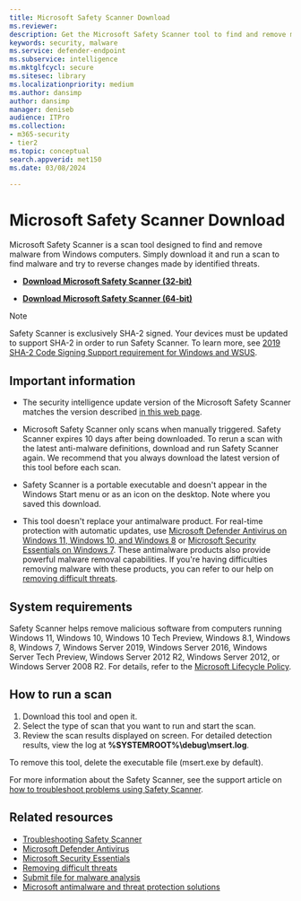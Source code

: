```yaml
---
title: Microsoft Safety Scanner Download
ms.reviewer: 
description: Get the Microsoft Safety Scanner tool to find and remove malware from Windows computers.
keywords: security, malware
ms.service: defender-endpoint
ms.subservice: intelligence
ms.mktglfcycl: secure
ms.sitesec: library
ms.localizationpriority: medium
ms.author: dansimp
author: dansimp
manager: deniseb
audience: ITPro
ms.collection: 
- m365-security
- tier2
ms.topic: conceptual
search.appverid: met150
ms.date: 03/08/2024

---
```


# Microsoft Safety Scanner Download

Microsoft Safety Scanner is a scan tool designed to find and remove malware from Windows computers. Simply download it and run a scan to find malware and try to reverse changes made by identified threats.

- **[Download Microsoft Safety Scanner (32-bit)](https://go.microsoft.com/fwlink/?LinkId=212733)**

- **[Download Microsoft Safety Scanner (64-bit)](https://go.microsoft.com/fwlink/?LinkId=212732)**

> [!NOTE]
> Safety Scanner is exclusively SHA-2 signed. Your devices must be updated to support SHA-2 in order to run Safety Scanner. To learn more, see [2019 SHA-2 Code Signing Support requirement for Windows and WSUS](https://support.microsoft.com/help/4472027/2019-sha-2-code-signing-support-requirement-for-windows-and-wsus).

## Important information

- The security intelligence update version of the Microsoft Safety Scanner matches the version described [in this web page](https://www.microsoft.com/wdsi/definitions).

- Microsoft Safety Scanner only scans when manually triggered. Safety Scanner expires 10 days after being downloaded. To rerun a scan with the latest anti-malware definitions, download and run Safety Scanner again. We recommend that you always download the latest version of this tool before each scan.

- Safety Scanner is a portable executable and doesn't appear in the Windows Start menu or as an icon on the desktop. Note where you saved this download.

- This tool doesn't replace your antimalware product. For real-time protection with automatic updates, use [Microsoft Defender Antivirus on Windows 11, Windows 10, and Windows 8](https://www.microsoft.com/windows/comprehensive-security) or [Microsoft Security Essentials on Windows 7](https://support.microsoft.com/help/14210/security-essentials-download). These antimalware products also provide powerful malware removal capabilities. If you're having difficulties removing malware with these products, you can refer to our help on [removing difficult threats](https://www.microsoft.com/wdsi/help/troubleshooting-infection).

## System requirements

Safety Scanner helps remove malicious software from computers running Windows 11, Windows 10, Windows 10 Tech Preview, Windows 8.1, Windows 8, Windows 7, Windows Server 2019, Windows Server 2016, Windows Server Tech Preview, Windows Server 2012 R2, Windows Server 2012, or Windows Server 2008 R2. For details, refer to the [Microsoft Lifecycle Policy](/lifecycle/).

## How to run a scan

1. Download this tool and open it.
2. Select the type of scan that you want to run and start the scan.
3. Review the scan results displayed on screen. For detailed detection results, view the log at **%SYSTEMROOT%\debug\msert.log**.

To remove this tool, delete the executable file (msert.exe by default).

For more information about the Safety Scanner, see the support article on [how to troubleshoot problems using Safety Scanner](https://support.microsoft.com/kb/2520970).

## Related resources

- [Troubleshooting Safety Scanner](https://support.microsoft.com/help/2520970/how-to-troubleshoot-an-error-when-you-run-the-microsoft-safety-scanner)
- [Microsoft Defender Antivirus](https://www.microsoft.com/windows/comprehensive-security)
- [Microsoft Security Essentials](https://support.microsoft.com/help/14210/security-essentials-download)
- [Removing difficult threats](https://support.microsoft.com/help/4466982/windows-10-troubleshoot-problems-with-detecting-and-removing-malware)
- [Submit file for malware analysis](https://www.microsoft.com/wdsi/filesubmission)
- [Microsoft antimalware and threat protection solutions](microsoft-defender-endpoint.md)
